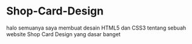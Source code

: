 # Shop-Card-Design
halo semuanya saya membuat desain HTML5 dan CSS3 tentang sebuah website Shop Card Design yang dasar banget
